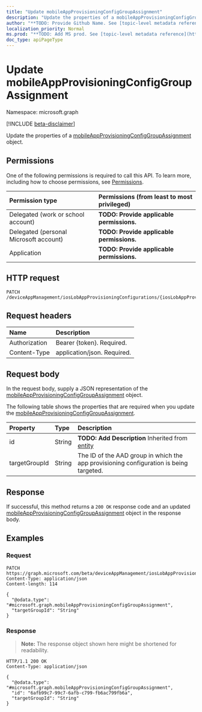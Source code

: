 ```yaml
---
title: "Update mobileAppProvisioningConfigGroupAssignment"
description: "Update the properties of a mobileAppProvisioningConfigGroupAssignment object."
author: "**TODO: Provide Github Name. See [topic-level metadata reference](https://msgo.azurewebsites.net/add/document/guidelines/metadata.html#topic-level-metadata)**"
localization_priority: Normal
ms.prod: "**TODO: Add MS prod. See [topic-level metadata reference](https://msgo.azurewebsites.net/add/document/guidelines/metadata.html#topic-level-metadata)**"
doc_type: apiPageType
---
```


# Update mobileAppProvisioningConfigGroupAssignment
Namespace: microsoft.graph

[!INCLUDE [beta-disclaimer](../../includes/beta-disclaimer.md)]

Update the properties of a [mobileAppProvisioningConfigGroupAssignment](../resources/mobileappprovisioningconfiggroupassignment.md) object.

## Permissions
One of the following permissions is required to call this API. To learn more, including how to choose permissions, see [Permissions](/graph/permissions-reference).

|Permission type|Permissions (from least to most privileged)|
|:---|:---|
|Delegated (work or school account)|**TODO: Provide applicable permissions.**|
|Delegated (personal Microsoft account)|**TODO: Provide applicable permissions.**|
|Application|**TODO: Provide applicable permissions.**|

## HTTP request

<!-- {
  "blockType": "ignored"
}
-->
``` http
PATCH /deviceAppManagement/iosLobAppProvisioningConfigurations/{iosLobAppProvisioningConfigurationId}/groupAssignments/{mobileAppProvisioningConfigGroupAssignmentId}
```

## Request headers
|Name|Description|
|:---|:---|
|Authorization|Bearer {token}. Required.|
|Content-Type|application/json. Required.|

## Request body
In the request body, supply a JSON representation of the [mobileAppProvisioningConfigGroupAssignment](../resources/mobileappprovisioningconfiggroupassignment.md) object.

The following table shows the properties that are required when you update the [mobileAppProvisioningConfigGroupAssignment](../resources/mobileappprovisioningconfiggroupassignment.md).

|Property|Type|Description|
|:---|:---|:---|
|id|String|**TODO: Add Description** Inherited from [entity](../resources/entity.md)|
|targetGroupId|String|The ID of the AAD group in which the app provisioning configuration is being targeted.|



## Response

If successful, this method returns a `200 OK` response code and an updated [mobileAppProvisioningConfigGroupAssignment](../resources/mobileappprovisioningconfiggroupassignment.md) object in the response body.

## Examples

### Request
<!-- {
  "blockType": "request",
  "name": "update_mobileappprovisioningconfiggroupassignment"
}
-->
``` http
PATCH https://graph.microsoft.com/beta/deviceAppManagement/iosLobAppProvisioningConfigurations/{iosLobAppProvisioningConfigurationId}/groupAssignments/{mobileAppProvisioningConfigGroupAssignmentId}
Content-Type: application/json
Content-length: 114

{
  "@odata.type": "#microsoft.graph.mobileAppProvisioningConfigGroupAssignment",
  "targetGroupId": "String"
}
```


### Response
>**Note:** The response object shown here might be shortened for readability.
<!-- {
  "blockType": "response",
  "truncated": true
}
-->
``` http
HTTP/1.1 200 OK
Content-Type: application/json

{
  "@odata.type": "#microsoft.graph.mobileAppProvisioningConfigGroupAssignment",
  "id": "6afb99c7-99c7-6afb-c799-fb6ac799fb6a",
  "targetGroupId": "String"
}
```

